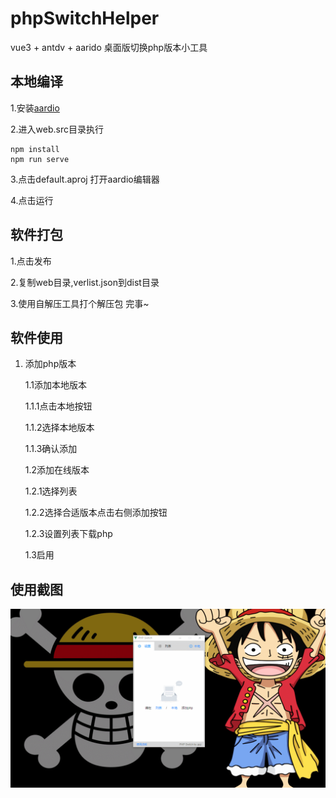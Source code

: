 # phpSwitchHelper
vue3 + antdv + aarido 桌面版切换php版本小工具 


## 本地编译

1.安装[aardio](https://aardio.com/ "aardio")

2.进入web.src目录执行

```
npm install
npm run serve

```

3.点击default.aproj 打开aardio编辑器

4.点击运行

## 软件打包

1.点击发布

2.复制web目录,verlist.json到dist目录

3.使用自解压工具打个解压包 完事~

## 软件使用

1. 添加php版本

	1.1添加本地版本
	
	1.1.1点击本地按钮
	
	1.1.2选择本地版本
	
	1.1.3确认添加
	
	1.2添加在线版本
	
	1.2.1选择列表
	
	1.2.2选择合适版本点击右侧添加按钮
	
	1.2.3设置列表下载php

	1.3启用

## 使用截图

![使用截图](https://github.com/gxdyxh/phpSwitchHelper/raw/main/screenshot.gif)


